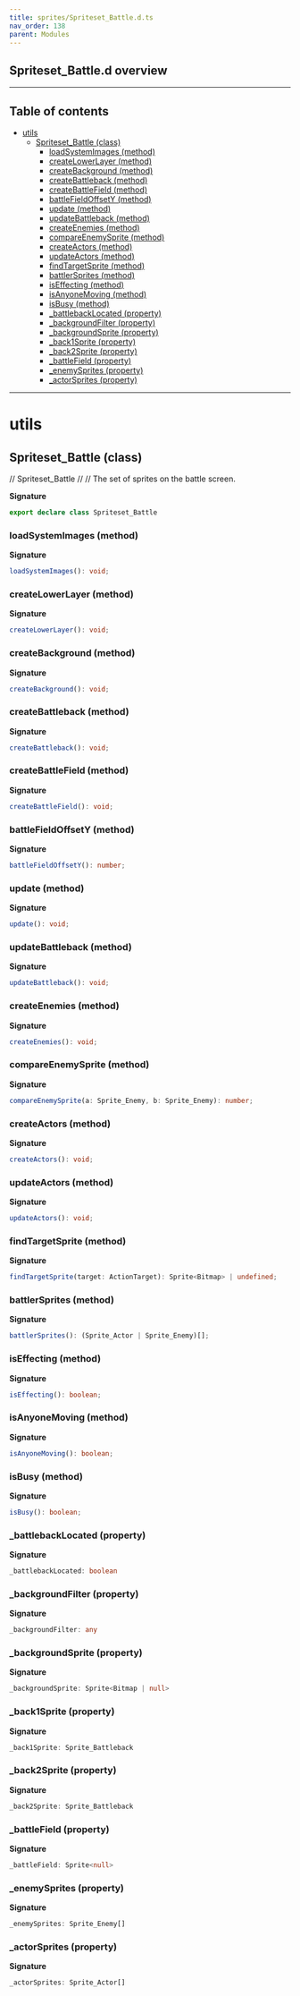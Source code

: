 ```yaml
---
title: sprites/Spriteset_Battle.d.ts
nav_order: 138
parent: Modules
---
```


## Spriteset_Battle.d overview

---

<h2 class="text-delta">Table of contents</h2>

- [utils](#utils)
  - [Spriteset_Battle (class)](#spriteset_battle-class)
    - [loadSystemImages (method)](#loadsystemimages-method)
    - [createLowerLayer (method)](#createlowerlayer-method)
    - [createBackground (method)](#createbackground-method)
    - [createBattleback (method)](#createbattleback-method)
    - [createBattleField (method)](#createbattlefield-method)
    - [battleFieldOffsetY (method)](#battlefieldoffsety-method)
    - [update (method)](#update-method)
    - [updateBattleback (method)](#updatebattleback-method)
    - [createEnemies (method)](#createenemies-method)
    - [compareEnemySprite (method)](#compareenemysprite-method)
    - [createActors (method)](#createactors-method)
    - [updateActors (method)](#updateactors-method)
    - [findTargetSprite (method)](#findtargetsprite-method)
    - [battlerSprites (method)](#battlersprites-method)
    - [isEffecting (method)](#iseffecting-method)
    - [isAnyoneMoving (method)](#isanyonemoving-method)
    - [isBusy (method)](#isbusy-method)
    - [\_battlebackLocated (property)](#_battlebacklocated-property)
    - [\_backgroundFilter (property)](#_backgroundfilter-property)
    - [\_backgroundSprite (property)](#_backgroundsprite-property)
    - [\_back1Sprite (property)](#_back1sprite-property)
    - [\_back2Sprite (property)](#_back2sprite-property)
    - [\_battleField (property)](#_battlefield-property)
    - [\_enemySprites (property)](#_enemysprites-property)
    - [\_actorSprites (property)](#_actorsprites-property)

---

# utils

## Spriteset_Battle (class)

// Spriteset_Battle
//
// The set of sprites on the battle screen.

**Signature**

```ts
export declare class Spriteset_Battle
```

### loadSystemImages (method)

**Signature**

```ts
loadSystemImages(): void;
```

### createLowerLayer (method)

**Signature**

```ts
createLowerLayer(): void;
```

### createBackground (method)

**Signature**

```ts
createBackground(): void;
```

### createBattleback (method)

**Signature**

```ts
createBattleback(): void;
```

### createBattleField (method)

**Signature**

```ts
createBattleField(): void;
```

### battleFieldOffsetY (method)

**Signature**

```ts
battleFieldOffsetY(): number;
```

### update (method)

**Signature**

```ts
update(): void;
```

### updateBattleback (method)

**Signature**

```ts
updateBattleback(): void;
```

### createEnemies (method)

**Signature**

```ts
createEnemies(): void;
```

### compareEnemySprite (method)

**Signature**

```ts
compareEnemySprite(a: Sprite_Enemy, b: Sprite_Enemy): number;
```

### createActors (method)

**Signature**

```ts
createActors(): void;
```

### updateActors (method)

**Signature**

```ts
updateActors(): void;
```

### findTargetSprite (method)

**Signature**

```ts
findTargetSprite(target: ActionTarget): Sprite<Bitmap> | undefined;
```

### battlerSprites (method)

**Signature**

```ts
battlerSprites(): (Sprite_Actor | Sprite_Enemy)[];
```

### isEffecting (method)

**Signature**

```ts
isEffecting(): boolean;
```

### isAnyoneMoving (method)

**Signature**

```ts
isAnyoneMoving(): boolean;
```

### isBusy (method)

**Signature**

```ts
isBusy(): boolean;
```

### \_battlebackLocated (property)

**Signature**

```ts
_battlebackLocated: boolean
```

### \_backgroundFilter (property)

**Signature**

```ts
_backgroundFilter: any
```

### \_backgroundSprite (property)

**Signature**

```ts
_backgroundSprite: Sprite<Bitmap | null>
```

### \_back1Sprite (property)

**Signature**

```ts
_back1Sprite: Sprite_Battleback
```

### \_back2Sprite (property)

**Signature**

```ts
_back2Sprite: Sprite_Battleback
```

### \_battleField (property)

**Signature**

```ts
_battleField: Sprite<null>
```

### \_enemySprites (property)

**Signature**

```ts
_enemySprites: Sprite_Enemy[]
```

### \_actorSprites (property)

**Signature**

```ts
_actorSprites: Sprite_Actor[]
```
